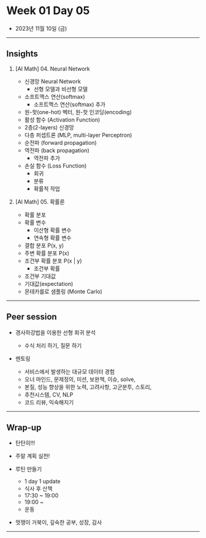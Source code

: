 # Week 01 Day 05

- 2023년 11월 10일 (금)

---

## Insights


1) [AI Math] 04. Neural Network

    - 신경망 Neural Network
        - 선형 모델과 비선형 모델
    - 소프트맥스 연산(softmax)
        - 소프트맥스 연산(softmax) 추가
    - 원-핫(one-hot) 벡터, 원-핫 인코딩(encoding)
    - 활성 함수 (Activation Function)
    - 2층(2-layers) 신경망
    - 다층 퍼셉트론 (MLP, multi-layer Perceptron)
    - 순전파 (forward propagation)
    - 역전파 (back propagation)
        - 역전파 추가
    - 손실 함수 (Loss Function)
        - 회귀
        - 분류
        - 확률적 작업



2) [AI Math] 05. 확률론

    - 확률 분포
    - 확률 변수
        - 이산형 확률 변수
        - 연속형 확률 변수
    - 결합 분포 P(x, y)
    - 주변 확률 분포 P(x)
    - 조건부 확률 분포 P(x | y)
        - 조건부 확률
    - 조건부 기대값
    - 기대값(expectation)
    - 몬테카를로 샘플링 (Monte Carlo)


---

## Peer session

- 경사하강법을 이용한 선형 회귀 분석
    - 수식 처리 하기, 질문 하기 

- 멘토링
    - 서비스에서 발생하는 대규모 데이터 경험 
    - 오너 마인드, 문제정의, 미션, 보완책, 이슈, solve, 
    - 본질, 성능 향상을 위한 노력, 고려사항, 고군분투, 스토리, 
    - 추천시스템, CV, NLP
    - 코드 리뷰, 익숙해지기

---

## Wrap-up

- 탄탄히!!!

- 주말 계획 실천!

- 루틴 만들기
    - 1 day 1 update
    - 식사 후 산책
    - 17:30 ~ 19:00
    - 19:00 ~
    - 운동
   
- 멋쟁이 거북이, 깊숙한 공부, 성장, 감사



---
